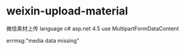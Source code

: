 # weixin-upload-material
微信素材上传
language c# 
asp.net 4.5
use MultipartFormDataContent

errmsg:"media data missing"
